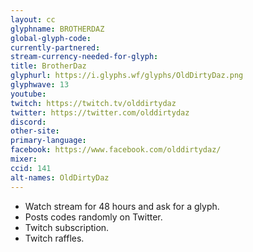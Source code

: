 ```yaml
---
layout: cc
glyphname: BROTHERDAZ
global-glyph-code: 
currently-partnered: 
stream-currency-needed-for-glyph: 
title: BrotherDaz
glyphurl: https://i.glyphs.wf/glyphs/OldDirtyDaz.png
glyphwave: 13
youtube: 
twitch: https://twitch.tv/olddirtydaz
twitter: https://twitter.com/olddirtydaz
discord: 
other-site: 
primary-language: 
facebook: https://www.facebook.com/olddirtydaz/
mixer: 
ccid: 141
alt-names: OldDirtyDaz
---
```

* Watch stream for 48 hours and ask for a glyph.
* Posts codes randomly on Twitter.
* Twitch subscription.
* Twitch raffles.
